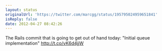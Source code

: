 ```yaml
---
layout: status
originalUrl: 'https://twitter.com/marcgg/status/195795024959651841'
isReply: false
date: 2012-04-27 08:42:26
---
```


The Rails commit that is going to get out of hand today: "Initial queue implementation" http://t.co/vK6d4jjW

